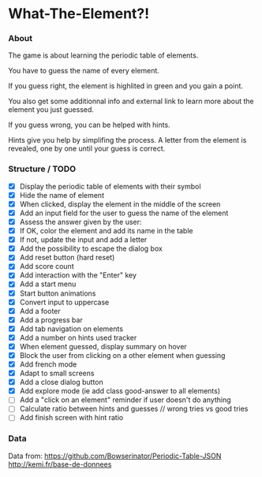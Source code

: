 # What-The-Element?!

### About

The game is about learning the periodic table of elements.

You have to guess the name of every element.

If you guess right, the element is highlited in green and you gain a point.

You also get some additionnal info and external link to learn more about the element you just guessed.

If you guess wrong, you can be helped with hints.

Hints give you help by simplifing the process. A letter from the element is revealed, one by one until your guess is correct.

### Structure / TODO

- [x] Display the periodic table of elements with their symbol
- [x] Hide the name of element
- [x] When clicked, display the element in the middle of the screen
- [x] Add an input field for the user to guess the name of the element
- [x] Assess the answer given by the user:
- [x] If OK, color the element and add its name in the table
- [x] If not, update the input and add a letter
- [x] Add the possibility to escape the dialog box
- [x] Add reset button (hard reset)
- [x] Add score count
- [x] Add interaction with the "Enter" key
- [x] Add a start menu
- [x] Start button animations
- [x] Convert input to uppercase
- [x] Add a footer
- [x] Add a progress bar
- [x] Add tab navigation on elements
- [x] Add a number on hints used tracker
- [x] When element guessed, display summary on hover
- [x] Block the user from clicking on a other element when guessing
- [x] Add french mode
- [x] Adapt to small screens
- [x] Add a close dialog button
- [x] Add explore mode (ie add class good-answer to all elements)
- [ ] Add a "click on an element" reminder if user doesn't do anything
- [ ] Calculate ratio between hints and guesses // wrong tries vs good tries
- [ ] Add finish screen with hint ratio

### Data

Data from:
https://github.com/Bowserinator/Periodic-Table-JSON
http://kemi.fr/base-de-donnees

